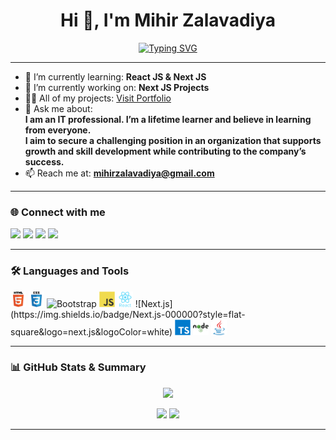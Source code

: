 <h1 align="center">Hi 👋, I'm Mihir Zalavadiya</h1>

<p align="center">
  <a href="https://readme-typing-svg.herokuapp.com/demo/">
    <img src="https://readme-typing-svg.herokuapp.com?font=Fira+Code&weight=500&size=20&pause=1000&color=F72A80&center=true&vCenter=true&width=435&lines=Frontend+Developer;React+JS+%7C+Next+JS;JavaScript;Always+Learning+%F0%9F%9A%80" alt="Typing SVG" />
  </a>
</p>

---

- 🌱 I’m currently learning: **React JS & Next JS**  
- 🔭 I’m currently working on: **Next JS Projects**  
- 👨‍💻 All of my projects: [Visit Portfolio](https://mihirzalavadiya.netlify.app/)  
- 💬 Ask me about:  
  <b>
  I am an IT professional. I’m a lifetime learner and believe in learning from everyone.  
  I aim to secure a challenging position in an organization that supports growth and skill development while contributing to the company’s success.
  </b>  
- 📫 Reach me at: **mihirzalavadiya@gmail.com**

---

### 🌐 Connect with me

<p>
  <a href="https://twitter.com/zalavadiyamihir" target="_blank"><img src="https://img.shields.io/badge/Twitter-%231DA1F2.svg?&style=flat-square&logo=twitter&logoColor=white" height="22"/></a>
  <a href="https://linkedin.com/in/mihirzalavadiya" target="_blank"><img src="https://img.shields.io/badge/LinkedIn-%230077B5.svg?&style=flat-square&logo=linkedin&logoColor=white" height="22"/></a>
  <a href="https://instagram.com/mihirzalavadia" target="_blank"><img src="https://img.shields.io/badge/Instagram-%23E4405F.svg?&style=flat-square&logo=instagram&logoColor=white" height="22"/></a>
  <a href="https://fb.com/mihir.zalavadiya.52" target="_blank"><img src="https://img.shields.io/badge/Facebook-%231877F2.svg?&style=flat-square&logo=facebook&logoColor=white" height="22"/></a>
</p>

---

### 🛠️ Languages and Tools

<p>
  <img src="https://raw.githubusercontent.com/devicons/devicon/master/icons/html5/html5-original-wordmark.svg" alt="HTML5" width="25" />
  <img src="https://raw.githubusercontent.com/devicons/devicon/master/icons/css3/css3-original-wordmark.svg" alt="CSS3" width="25" />
  <img src="https://cdn.jsdelivr.net/gh/devicons/devicon/icons/bootstrap/bootstrap-original.svg" alt="Bootstrap" width="25" />
  <img src="https://raw.githubusercontent.com/devicons/devicon/master/icons/javascript/javascript-original.svg" alt="JavaScript" width="25" />
  <img src="https://raw.githubusercontent.com/devicons/devicon/master/icons/react/react-original-wordmark.svg" alt="React" width="25" />
  ![Next.js](https://img.shields.io/badge/Next.js-000000?style=flat-square&logo=next.js&logoColor=white)
  <img src="https://raw.githubusercontent.com/devicons/devicon/master/icons/typescript/typescript-original.svg" alt="TypeScript" width="25" />
  <img src="https://raw.githubusercontent.com/devicons/devicon/master/icons/nodejs/nodejs-original-wordmark.svg" alt="Node.js" width="25" />
  <img src="https://raw.githubusercontent.com/devicons/devicon/master/icons/java/java-original.svg" alt="Java" width="25" />
</p>

---

### 📊 GitHub Stats & Summary

<p align="center">
  <img src="https://github-profile-summary-cards.vercel.app/api/cards/profile-details?username=mihirzalavadiya&theme=monokai" />
</p>

<p align="center">
  <img src="https://github-readme-stats.vercel.app/api/top-langs?username=mihirzalavadiya&theme=monokai&show_icons=true&locale=en&layout=compact" />
  <img src="https://github-readme-stats.vercel.app/api?username=mihirzalavadiya&theme=monokai&show_icons=true&locale=en" />
</p>

---

<!-- You can add this too if you want streaks -->
<!-- <p align="center"><img src="https://github-readme-streak-stats.herokuapp.com/?user=mihirzalavadiya&theme=monokai" /></p> -->
